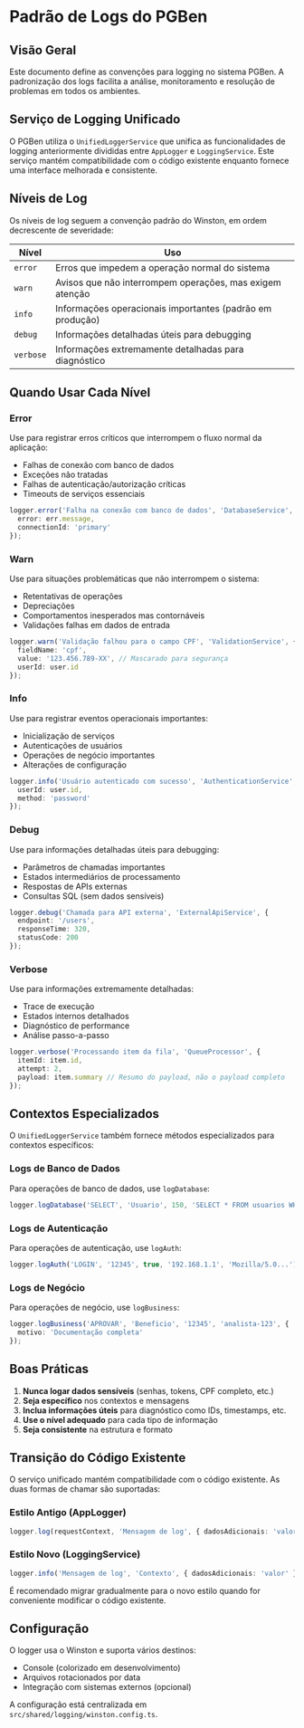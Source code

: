 # Padrão de Logs do PGBen

## Visão Geral

Este documento define as convenções para logging no sistema PGBen. A padronização dos logs facilita a análise, monitoramento e resolução de problemas em todos os ambientes.

## Serviço de Logging Unificado

O PGBen utiliza o `UnifiedLoggerService` que unifica as funcionalidades de logging anteriormente divididas entre `AppLogger` e `LoggingService`. Este serviço mantém compatibilidade com o código existente enquanto fornece uma interface melhorada e consistente.

## Níveis de Log

Os níveis de log seguem a convenção padrão do Winston, em ordem decrescente de severidade:

| Nível    | Uso                                                         |
|----------|-------------------------------------------------------------|
| `error`  | Erros que impedem a operação normal do sistema              |
| `warn`   | Avisos que não interrompem operações, mas exigem atenção    |
| `info`   | Informações operacionais importantes (padrão em produção)   |
| `debug`  | Informações detalhadas úteis para debugging                 |
| `verbose`| Informações extremamente detalhadas para diagnóstico        |

## Quando Usar Cada Nível

### Error

Use para registrar erros críticos que interrompem o fluxo normal da aplicação:
- Falhas de conexão com banco de dados
- Exceções não tratadas
- Falhas de autenticação/autorização críticas
- Timeouts de serviços essenciais

```typescript
logger.error('Falha na conexão com banco de dados', 'DatabaseService', { 
  error: err.message,
  connectionId: 'primary'
});
```

### Warn

Use para situações problemáticas que não interrompem o sistema:
- Retentativas de operações
- Depreciações
- Comportamentos inesperados mas contornáveis
- Validações falhas em dados de entrada

```typescript
logger.warn('Validação falhou para o campo CPF', 'ValidationService', {
  fieldName: 'cpf', 
  value: '123.456.789-XX', // Mascarado para segurança
  userId: user.id
});
```

### Info

Use para registrar eventos operacionais importantes:
- Inicialização de serviços
- Autenticações de usuários
- Operações de negócio importantes
- Alterações de configuração

```typescript
logger.info('Usuário autenticado com sucesso', 'AuthenticationService', {
  userId: user.id,
  method: 'password'
});
```

### Debug

Use para informações detalhadas úteis para debugging:
- Parâmetros de chamadas importantes
- Estados intermediários de processamento
- Respostas de APIs externas
- Consultas SQL (sem dados sensíveis)

```typescript
logger.debug('Chamada para API externa', 'ExternalApiService', {
  endpoint: '/users',
  responseTime: 320,
  statusCode: 200
});
```

### Verbose

Use para informações extremamente detalhadas:
- Trace de execução
- Estados internos detalhados
- Diagnóstico de performance
- Análise passo-a-passo

```typescript
logger.verbose('Processando item da fila', 'QueueProcessor', {
  itemId: item.id,
  attempt: 2,
  payload: item.summary // Resumo do payload, não o payload completo
});
```

## Contextos Especializados

O `UnifiedLoggerService` também fornece métodos especializados para contextos específicos:

### Logs de Banco de Dados

Para operações de banco de dados, use `logDatabase`:

```typescript
logger.logDatabase('SELECT', 'Usuario', 150, 'SELECT * FROM usuarios WHERE id = ?');
```

### Logs de Autenticação

Para operações de autenticação, use `logAuth`:

```typescript
logger.logAuth('LOGIN', '12345', true, '192.168.1.1', 'Mozilla/5.0...');
```

### Logs de Negócio

Para operações de negócio, use `logBusiness`:

```typescript
logger.logBusiness('APROVAR', 'Beneficio', '12345', 'analista-123', { 
  motivo: 'Documentação completa' 
});
```

## Boas Práticas

1. **Nunca logar dados sensíveis** (senhas, tokens, CPF completo, etc.)
2. **Seja específico** nos contextos e mensagens
3. **Inclua informações úteis** para diagnóstico como IDs, timestamps, etc.
4. **Use o nível adequado** para cada tipo de informação
5. **Seja consistente** na estrutura e formato

## Transição do Código Existente

O serviço unificado mantém compatibilidade com o código existente. As duas formas de chamar são suportadas:

### Estilo Antigo (AppLogger)

```typescript
logger.log(requestContext, 'Mensagem de log', { dadosAdicionais: 'valor' });
```

### Estilo Novo (LoggingService)

```typescript
logger.info('Mensagem de log', 'Contexto', { dadosAdicionais: 'valor' });
```

É recomendado migrar gradualmente para o novo estilo quando for conveniente modificar o código existente.

## Configuração

O logger usa o Winston e suporta vários destinos:
- Console (colorizado em desenvolvimento)
- Arquivos rotacionados por data
- Integração com sistemas externos (opcional)

A configuração está centralizada em `src/shared/logging/winston.config.ts`.
